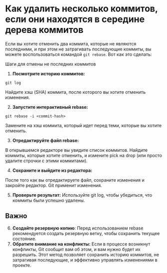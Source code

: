 # Как удалить несколько коммитов, если они находятся в середине дерева коммитов

Если вы хотите отменить два коммита, которые не являются последними, и при этом не затрагивать последующие коммиты, вы можете воспользоваться командой `git rebase`.
Вот как это сделать:

Шаги для отмены не последних коммитов

1. **Посмотрите историю коммитов:**

```
git log
```

Найдите хэш (SHA) коммита, после которого вы хотите отменить изменения.

2. **Запустите интерактивный rebase:**

```
git rebase -i <commit-hash>
```

Замените <commit-hash> на хэш коммита, который идет перед теми, которые вы хотите отменить.

3. **Отредактируйте файл rebase:**

В открывшемся редакторе вы увидите список коммитов. Найдите коммиты, которые хотите отменить, и измените pick на drop (или просто удалите строчки с этими коммитами).

4. **Сохраните и выйдите из редактора:**

После того как вы отредактируете файл, сохраните изменения и закройте редактор. Git применит изменения.

5. **Проверьте результат:**
Используйте git log, чтобы убедиться, что коммиты были успешно удалены.

## Важно

6. **Создайте резервную копию**: Перед использованием rebase рекомендуется создать резервную ветку, чтобы сохранить текущее состояние.
7. **Обратите внимание на конфликты:** Если в процессе возникнут конфликты, Git сообщит вам об этом, и вам нужно будет их разрешить.
   Этот метод позволяет сохранить историю коммитов, не затрагивая последующие, и эффективно управлять изменениями в проекте.
